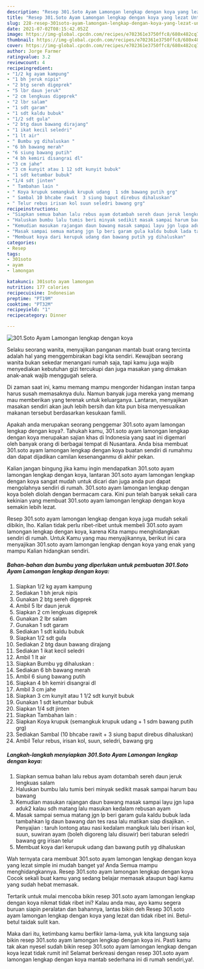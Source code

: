 ```yaml
---
description: "Resep 301.Soto Ayam Lamongan lengkap dengan koya yang lezat Untuk Jualan"
title: "Resep 301.Soto Ayam Lamongan lengkap dengan koya yang lezat Untuk Jualan"
slug: 228-resep-301soto-ayam-lamongan-lengkap-dengan-koya-yang-lezat-untuk-jualan
date: 2021-07-02T08:15:42.052Z
image: https://img-global.cpcdn.com/recipes/e702361e3750ffc8/680x482cq70/301soto-ayam-lamongan-lengkap-dengan-koya-foto-resep-utama.jpg
thumbnail: https://img-global.cpcdn.com/recipes/e702361e3750ffc8/680x482cq70/301soto-ayam-lamongan-lengkap-dengan-koya-foto-resep-utama.jpg
cover: https://img-global.cpcdn.com/recipes/e702361e3750ffc8/680x482cq70/301soto-ayam-lamongan-lengkap-dengan-koya-foto-resep-utama.jpg
author: Jorge Farmer
ratingvalue: 3.2
reviewcount: 4
recipeingredient:
- "1/2 kg ayam kampung"
- "1 bh jeruk nipis"
- "2 btg sereh digeprek"
- "5 lbr daun jeruk"
- "2 cm lengkuas digeprek"
- "2 lbr salam"
- "1 sdt garam"
- "1 sdt kaldu bubuk"
- "1/2 sdt gula"
- "2 btg daun bawang dirajang"
- "1 ikat kecil seledri"
- "1 lt air"
- " Bumbu yg dihaluskan "
- "6 bh bawang merah"
- "6 siung bawang putih"
- "4 bh kemiri disangrai dl"
- "3 cm jahe"
- "3 cm kunyit atau 1 12 sdt kunyit bubuk"
- "1 sdt ketumbar bubuk"
- "1/4 sdt jinten"
- " Tambahan lain "
- " Koya krupuk semangkuk krupuk udang  1 sdm bawang putih grg"
- " Sambal 10 bhcabe rawit  3 siung baput direbus dihaluskan"
- " Telur rebus irisan kol suun seledri bawang grg"
recipeinstructions:
- "Siapkan semua bahan lalu rebus ayam dotambah sereh daun jeruk lengkuas salam"
- "Haluskan bumbu lalu tumis beri minyak sedikit masak sampai harum bau bawang"
- "Kemudian masukan rajangan daun bawang masak sampai layu jgn lupa aduk2 kalau sdh matang lalu masukan kedalam rebusan ayam"
- "Masak sampai semua matang jgn lp beri garam gula kaldu bubuk lada tambahkan lg daun bawang dan tes rasa lalu matikan siap disajikan. Penyajian : taruh lontong atau nasi kedalam mangkuk lalu beri irisan kol, suun, suwiran ayam (boleh digoreng lalu disuwir) beri taburan seledri bawang grg irisan telur"
- "Membuat koya dari kerupuk udang dan bawang putih yg dihaluskan"
categories:
- Resep
tags:
- 301soto
- ayam
- lamongan

katakunci: 301soto ayam lamongan 
nutrition: 177 calories
recipecuisine: Indonesian
preptime: "PT19M"
cooktime: "PT32M"
recipeyield: "1"
recipecategory: Dinner

---
```



![301.Soto Ayam Lamongan lengkap dengan koya](https://img-global.cpcdn.com/recipes/e702361e3750ffc8/680x482cq70/301soto-ayam-lamongan-lengkap-dengan-koya-foto-resep-utama.jpg)

Selaku seorang wanita, menyajikan panganan mantab buat orang tercinta adalah hal yang menggembirakan bagi kita sendiri. Kewajiban seorang  wanita bukan sekedar menangani rumah saja, tapi kamu juga wajib menyediakan kebutuhan gizi tercukupi dan juga masakan yang dimakan anak-anak wajib menggugah selera.

Di zaman  saat ini, kamu memang mampu mengorder hidangan instan tanpa harus susah memasaknya dulu. Namun banyak juga mereka yang memang mau memberikan yang terenak untuk keluarganya. Lantaran, menyajikan masakan sendiri akan jauh lebih bersih dan kita pun bisa menyesuaikan makanan tersebut berdasarkan kesukaan famili. 



Apakah anda merupakan seorang penggemar 301.soto ayam lamongan lengkap dengan koya?. Tahukah kamu, 301.soto ayam lamongan lengkap dengan koya merupakan sajian khas di Indonesia yang saat ini digemari oleh banyak orang di berbagai tempat di Nusantara. Anda bisa membuat 301.soto ayam lamongan lengkap dengan koya buatan sendiri di rumahmu dan dapat dijadikan camilan kesenanganmu di akhir pekan.

Kalian jangan bingung jika kamu ingin mendapatkan 301.soto ayam lamongan lengkap dengan koya, lantaran 301.soto ayam lamongan lengkap dengan koya sangat mudah untuk dicari dan juga anda pun dapat mengolahnya sendiri di rumah. 301.soto ayam lamongan lengkap dengan koya boleh diolah dengan bermacam cara. Kini pun telah banyak sekali cara kekinian yang membuat 301.soto ayam lamongan lengkap dengan koya semakin lebih lezat.

Resep 301.soto ayam lamongan lengkap dengan koya juga mudah sekali dibikin, lho. Kalian tidak perlu ribet-ribet untuk membeli 301.soto ayam lamongan lengkap dengan koya, karena Kita mampu menghidangkan sendiri di rumah. Untuk Kamu yang mau menyajikannya, berikut ini cara menyajikan 301.soto ayam lamongan lengkap dengan koya yang enak yang mampu Kalian hidangkan sendiri.

<!--inarticleads1-->

##### Bahan-bahan dan bumbu yang diperlukan untuk pembuatan 301.Soto Ayam Lamongan lengkap dengan koya:

1. Siapkan 1/2 kg ayam kampung
1. Sediakan 1 bh jeruk nipis
1. Gunakan 2 btg sereh digeprek
1. Ambil 5 lbr daun jeruk
1. Siapkan 2 cm lengkuas digeprek
1. Gunakan 2 lbr salam
1. Gunakan 1 sdt garam
1. Sediakan 1 sdt kaldu bubuk
1. Siapkan 1/2 sdt gula
1. Sediakan 2 btg daun bawang dirajang
1. Sediakan 1 ikat kecil seledri
1. Ambil 1 lt air
1. Siapkan  Bumbu yg dihaluskan :
1. Sediakan 6 bh bawang merah
1. Ambil 6 siung bawang putih
1. Siapkan 4 bh kemiri disangrai dl
1. Ambil 3 cm jahe
1. Siapkan 3 cm kunyit atau 1 1/2 sdt kunyit bubuk
1. Gunakan 1 sdt ketumbar bubuk
1. Siapkan 1/4 sdt jinten
1. Siapkan  Tambahan lain :
1. Siapkan  Koya krupuk (semangkuk krupuk udang + 1 sdm bawang putih grg)
1. Sediakan  Sambal (10 bhcabe rawit + 3 siung baput direbus dihaluskan)
1. Ambil  Telur rebus, irisan kol, suun, seledri, bawang grg




<!--inarticleads2-->

##### Langkah-langkah menyiapkan 301.Soto Ayam Lamongan lengkap dengan koya:

1. Siapkan semua bahan lalu rebus ayam dotambah sereh daun jeruk lengkuas salam
1. Haluskan bumbu lalu tumis beri minyak sedikit masak sampai harum bau bawang
1. Kemudian masukan rajangan daun bawang masak sampai layu jgn lupa aduk2 kalau sdh matang lalu masukan kedalam rebusan ayam
1. Masak sampai semua matang jgn lp beri garam gula kaldu bubuk lada tambahkan lg daun bawang dan tes rasa lalu matikan siap disajikan. - Penyajian : taruh lontong atau nasi kedalam mangkuk lalu beri irisan kol, suun, suwiran ayam (boleh digoreng lalu disuwir) beri taburan seledri bawang grg irisan telur
1. Membuat koya dari kerupuk udang dan bawang putih yg dihaluskan




Wah ternyata cara membuat 301.soto ayam lamongan lengkap dengan koya yang lezat simple ini mudah banget ya! Anda Semua mampu menghidangkannya. Resep 301.soto ayam lamongan lengkap dengan koya Cocok sekali buat kamu yang sedang belajar memasak ataupun bagi kamu yang sudah hebat memasak.

Tertarik untuk mulai mencoba bikin resep 301.soto ayam lamongan lengkap dengan koya nikmat tidak ribet ini? Kalau anda mau, ayo kamu segera buruan siapin peralatan dan bahannya, lantas bikin deh Resep 301.soto ayam lamongan lengkap dengan koya yang lezat dan tidak ribet ini. Betul-betul taidak sulit kan. 

Maka dari itu, ketimbang kamu berfikir lama-lama, yuk kita langsung saja bikin resep 301.soto ayam lamongan lengkap dengan koya ini. Pasti kamu tak akan nyesel sudah bikin resep 301.soto ayam lamongan lengkap dengan koya lezat tidak rumit ini! Selamat berkreasi dengan resep 301.soto ayam lamongan lengkap dengan koya mantab sederhana ini di rumah sendiri,ya!.

